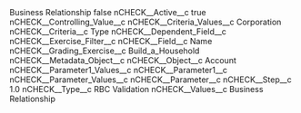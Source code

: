 <?xml version="1.0" encoding="UTF-8"?>
<CustomMetadata xmlns="http://soap.sforce.com/2006/04/metadata" xmlns:xsi="http://www.w3.org/2001/XMLSchema-instance" xmlns:xsd="http://www.w3.org/2001/XMLSchema">
    <label>Business Relationship</label>
    <protected>false</protected>
    <values>
        <field>nCHECK__Active__c</field>
        <value xsi:type="xsd:boolean">true</value>
    </values>
    <values>
        <field>nCHECK__Controlling_Value__c</field>
        <value xsi:nil="true"/>
    </values>
    <values>
        <field>nCHECK__Criteria_Values__c</field>
        <value xsi:type="xsd:string">Corporation</value>
    </values>
    <values>
        <field>nCHECK__Criteria__c</field>
        <value xsi:type="xsd:string">Type</value>
    </values>
    <values>
        <field>nCHECK__Dependent_Field__c</field>
        <value xsi:nil="true"/>
    </values>
    <values>
        <field>nCHECK__Exercise_Filter__c</field>
        <value xsi:nil="true"/>
    </values>
    <values>
        <field>nCHECK__Field__c</field>
        <value xsi:type="xsd:string">Name</value>
    </values>
    <values>
        <field>nCHECK__Grading_Exercise__c</field>
        <value xsi:type="xsd:string">Build_a_Household</value>
    </values>
    <values>
        <field>nCHECK__Metadata_Object__c</field>
        <value xsi:nil="true"/>
    </values>
    <values>
        <field>nCHECK__Object__c</field>
        <value xsi:type="xsd:string">Account</value>
    </values>
    <values>
        <field>nCHECK__Parameter1_Values__c</field>
        <value xsi:nil="true"/>
    </values>
    <values>
        <field>nCHECK__Parameter1__c</field>
        <value xsi:nil="true"/>
    </values>
    <values>
        <field>nCHECK__Parameter_Values__c</field>
        <value xsi:nil="true"/>
    </values>
    <values>
        <field>nCHECK__Parameter__c</field>
        <value xsi:nil="true"/>
    </values>
    <values>
        <field>nCHECK__Step__c</field>
        <value xsi:type="xsd:double">1.0</value>
    </values>
    <values>
        <field>nCHECK__Type__c</field>
        <value xsi:type="xsd:string">RBC Validation</value>
    </values>
    <values>
        <field>nCHECK__Values__c</field>
        <value xsi:type="xsd:string">Business Relationship</value>
    </values>
</CustomMetadata>
